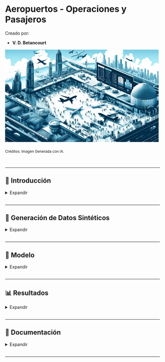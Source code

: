 # Aeropuertos - Operaciones y Pasajeros



Creado por:

*  **V. D. Betancourt**


<img src="https://github.com/vbleal/Airports/blob/main/_Aero_Operations/Imag/DE_Aero_Op.png" width="500" height="300">

<sub>Créditos: Imagen Generada con IA.</sub>




<br>

---

## 📃 Introducción


<details>
<summary>Expandir </summary>

<br>


### 🎯 Objetivo


El presente proyecto tiene por objetivo analizar los **datos operativos** presentados en distintos aeropuertos, lo cual incluye operaciones comerciales y generales, así como el flujo de pasajeros, el número de aerolíneas, y los destinos nacionales e internacionales. 

Adicionalmente, se propone un modelo para obtener **predicciones** sobre el comportamiento de esta operativa. Dicho modelo está basado en **Redes Neuronales (Neural Networks)**.


<br>

### 📄 Descripción

El análisis de la operativa en distintos aeropuertos depende de la información disponible y la calidad de la misma.

En ese proyecto se han creado **datos sintéticos** que constan de **11 variables (columnas)**, para un período parametrizable de fechas mensuales.


  
</details>





<br>

---
## 🧪 Generación de Datos Sintéticos

<details>
<summary>Expandir </summary>

<br>

Se creará un dataset llamado **`datos_aeropuertos.csv`**, que contendrá **"datos sintéticos"** (generados aleatoriamente) con los siguientes 11 campos (columnas):

* **`'fecha'`**: Es la fecha de cada registro (fila) que comprenderá el rango del **`'2022-03-31'`** al **`'2024-03-31'`**, y siempre corresponderán a las fechas del último día del mes.

* **`'nombre_aeropuerto'`**: Se refiere al nombre del aeropuerto, el cual, para simplificar este análisis, corresponderán a 12 nombres de la forma: **`'Aeropuerto_1'`**, **`'Aeropuerto_2'`**, ..., **`'Aeopuerto_12'`**.

* **`'tipo_aeropuerto'`**: Se considerarán solamente aeropuertos del tipo **`'Internacional'`**.

* **`'numero_aerolineas'`**: Será un número aleatorio entre 5 y 20 aerolíneas.

* '**`destinos_nacionales'`**: Será un número aleatorio entre 5 y 30 destinos nacionales.

* **`'destinos_internacionales'`**: Será un número aleatorio entre 1 y 10 destinos internacionales.

* **`'destinos_total'`**: Es la suma de '**`destinos_nacionales'`** y **`'destinos_internacionales'`**.

* **`'Operaciones_comercial'`**: Será un número aleatorio entre 1,000 y 50,000.

* **`'Operaciones_general'`**: Será un número aleatorio entre 100 y 5,000.

* **`'pasajeros_comercial'`**: Será un número aleatorio entre 100,000 y 5,000,000.

* **`'pasajeros_general'`**: Será un número aleatorio entre 1000 y 15,000.



  
</details>






<br>

---
## 🧮 Modelo

<details>
<summary>Expandir </summary>

<br>

Resumen del Modelo de Redes Neuronales (Neural Networks) empleado para la predicción del dataset de Operaciones y Pasajeros:

<img src="https://github.com/vbleal/Airports/blob/main/_Aero_Operations/Imag/Modelo_Proy_Operaciones.png" width="500" height="300">

  
</details>






<br>

---
##  📊 Resultados

<details>
<summary>Expandir </summary>

<br>


* **Operaciones Comerciales por Mees**

<img src="https://github.com/vbleal/Airports/blob/main/_Aero_Operations/Imag/Operaciones_Comerciales_Subplots_Meses.png" width="700" height="500">

<br>
<br>






* **Operaciones Comerciales Outliers**

<img src="https://github.com/vbleal/Airports/blob/main/_Aero_Operations/Imag/Operaciones_Comerciales_Outliers.png" width="700" height="500">

<br>
<br>




* **Operaciones Comerciales Tendencia**

<img src="https://github.com/vbleal/Airports/blob/main/_Aero_Operations/Imag/Operaciones_Comerciales_Tendencia.png" width="700" height="500">

<br>
<br>





* **Pasajeros Comerciales por Mes**

<img src="https://github.com/vbleal/Airports/blob/main/_Aero_Operations/Imag/Pasajeros_Comerciales_Subplots_Meses.png" width="700" height="500">

<br>
<br>






* **Pasajeros Comerciales Tendencia**

<img src="https://github.com/vbleal/Airports/blob/main/_Aero_Operations/Imag/Pasajeros_Comerciales_Tendencia.png" width="700" height="500">

<br>
<br>







* **Pronóstico Operaciones Comerciales**

<img src="https://github.com/vbleal/Airports/blob/main/_Aero_Operations/Imag/Forecast_Operaciones_Comerciales.png" width="700" height="500">







  
</details>








<br>

---
## 💼 Documentación

<details>
<summary>Expandir </summary>

<br>

[Reporte con Código (Python): Operaciones y Pasajeros](https://github.com/vbleal/Airports/blob/main/_Aero_Operations/Report/GH_Aeropuertos%20-%20Operaciones%20y%20Pasajeros.pdf)

  
</details>


<br>

---
